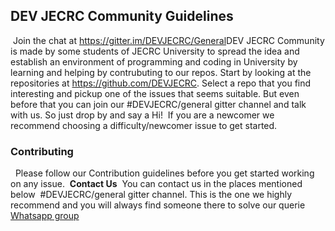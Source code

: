 ## DEV JECRC Community Guidelines
​
Join the chat at https://gitter.im/DEVJECRC/General
​
DEV JECRC Community is made by some students of JECRC University to spread the idea and establish an environment of programming and coding in University by learning and helping by contrubuting to our repos.
​
Start by looking at the repositories at https://github.com/DEVJECRC. Select a repo that you find interesting and pickup one of the issues that seems suitable. But even before that you can join our #DEVJECRC/general gitter channel and talk with us. So just drop by and say a Hi!
​
If you are a newcomer we recommend choosing a difficulty/newcomer issue to get started.
​
### Contributing
​
​
Please follow our Contribution guidelines before you get started working on any issue.
​
**Contact Us**
​
You can contact us in the places mentioned below
​
#DEVJECRC/general gitter channel. This is the one we highly recommend and you will always find someone there to solve our querie
​
[Whatsapp group](https://chat.whatsapp.com/K4E6m8ybe1dKvKbVPlDK7Y)
